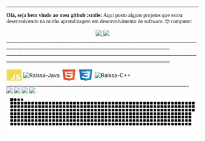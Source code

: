 ________________________________________________________________________________________________________________________________________________________

<p style="font-family: 'Times New Roman', serif;"><strong> Olá, seja bem vindo ao meu github :smile:</strong> Aqui posto alguns projetos que estou desenvolvendo na minha aprendizagem em desenvolvimento de software. 🤓:computer:</p>


<div align="center" >
  <a href="https://github.com/Raissa005">
    <img src="https://github-readme-stats.vercel.app/api?username=Raissa005&rank_icon=github&theme=transparent&include_all_commits=true&count_private=false" height="180em"/>
  </a>
  <a href="https://github.com/Raissa005">
    <img src="https://github-readme-stats.vercel.app/api/top-langs/?username=Raissa005&layout=compact&langs_count=7&theme=transparent" height="180em" />
  </a>
</div>
_________________________________________________________________________________________________________________________________________________
_________________________________________________________________________________________________________________________________________________
<div style="display: inline_block"><br>
  <img align="center" alt="Raíssa-Js" height="30" width="40" src="https://raw.githubusercontent.com/devicons/devicon/master/icons/javascript/javascript-plain.svg">
  <img align="center" alt="Raíssa-Java" height="30" width="30" src="https://raw.githubusercontent.com/jmnote/z-icons/master/svg/java.svg">
  <img align="center" alt="Raíssa-HTML" height="30" width="40" src="https://raw.githubusercontent.com/devicons/devicon/master/icons/html5/html5-original.svg">
  <img align="center" alt="Raíssa-CSS" height="30" width="40" src="https://raw.githubusercontent.com/devicons/devicon/master/icons/css3/css3-original.svg">
  <img align="center" alt="Raíssa-C++" height="30" width="30" src="https://raw.githubusercontent.com/isocpp/logos/master/cpp_logo.png">
  
</div> 
___________________________________________________________________________
 
<div> 
  <a href="https://www.linkedin.com/in/ra%C3%ADssa-leite-725913207" target="_blank"><img src="https://img.shields.io/badge/-LinkedIn-%230077B5?style=for-the-badge&logo=linkedin&logoColor=white" target="_blank"></a> 
  <a href = "leiteraissavitoria@gmail.com"><img src="https://img.shields.io/badge/-Gmail-%23333?style=for-the-badge&logo=gmail&logoColor=white" target="_blank"></a> 
  <a href="https://www.instagram.com/eiraissa_vl/" target="_blank"><img src="https://img.shields.io/badge/-Instagram-%23E4405F?style=for-the-badge&logo=instagram&logoColor=white" target="_blank"></a>
  <a href="" target="_blank"><img src="https://img.shields.io/badge/Discord-7289DA?style=for-the-badge&logo=discord&logoColor=white" target="_blank"></a> 
</div>
<picture>
  <source media="(prefers-color-scheme: dark)" srcset="https://raw.githubusercontent.com/raissa005/raissa005/output/github-contribution-grid-snake-dark.svg">
  <source media="(prefers-color-scheme: light)" srcset="https://raw.githubusercontent.com/raissa005/raissa005/output/github-contribution-grid-snake.svg">
  <img alt="github contribution grid snake animation" src="https://raw.githubusercontent.com/raissa005/raissa005/output/github-contribution-grid-snake.svg">
</picture>


